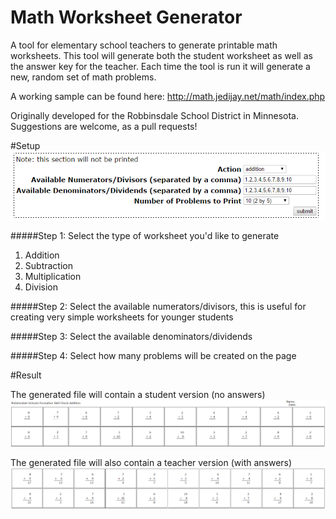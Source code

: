 # Math Worksheet Generator
A tool for elementary school teachers to generate printable math worksheets.  This tool will generate both the student worksheet as well as the answer key for the teacher.  Each time the tool is run it will generate a new, random set of math problems.

A working sample can be found here: http://math.jedijay.net/math/index.php

Originally developed for the Robbinsdale School District in Minnesota.  Suggestions are welcome, as a pull requests!

#Setup
![alt tag](documentation/images/step1.PNG)

#####Step 1: Select the type of worksheet you'd like to generate
1. Addition
2. Subtraction
3. Multiplication
4. Division


#####Step 2: Select the available numerators/divisors, this is useful for creating very simple worksheets for younger students

#####Step 3: Select the available denominators/dividends

#####Step 4: Select how many problems will be created on the page

#Result

The generated file will contain a student version (no answers)
![alt tag](documentation/images/student.PNG)

The generated file will also contain a teacher version (with answers)
![alt tag](documentation/images/teacher.PNG)
 

